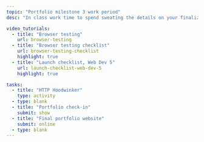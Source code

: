 ```yaml
---
topic: "Portfolio milestone 3 work period"
desc: "In class work time to spend sweating the details on your finalized portfolio website."

video_tutorials:
  - title: "Browser testing"
    url: browser-testing
  - title: "Browser testing checklist"
    url: browser-testing-checklist
    highlight: true
  - title: "Launch checklist, Web Dev 5"
    url: launch-checklist-web-dev-5
    highlight: true

tasks:
  - title: "HTTP Hoodwinker"
    type: activity
  - type: blank
  - title: "Portfolio check-in"
    submit: show
  - title: "Final portfolio website"
    submit: online
  - type: blank
---
```


